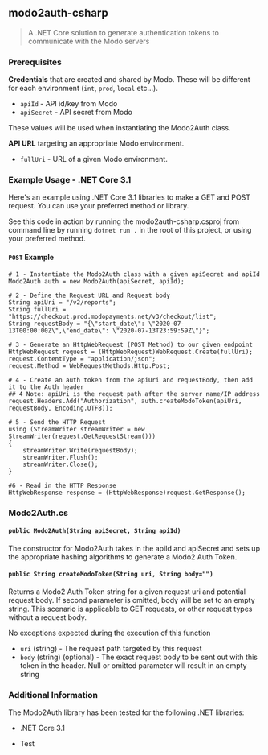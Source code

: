 ## modo2auth-csharp

> A .NET Core solution to generate authentication tokens to communicate with the Modo servers

### Prerequisites

**Credentials** that are created and shared by Modo. These will be different for each environment (`int`, `prod`, `local` etc...).

- `apiId` - API id/key from Modo
- `apiSecret` - API secret from Modo

These values will be used when instantiating the Modo2Auth class.

**API URL** targeting an appropriate Modo environment.

- `fullUri` - URL of a given Modo environment.

### Example Usage - .NET Core 3.1
Here's an example using .NET Core 3.1 libraries to make a GET and POST request. You can use your preferred method or library.

See this code in action by running the modo2auth-csharp.csproj from command line by running `dotnet run .` in the root of this project, or using your preferred method.

#### `POST` Example
```
# 1 - Instantiate the Modo2Auth class with a given apiSecret and apiId
Modo2Auth auth = new Modo2Auth(apiSecret, apiId);

# 2 - Define the Request URL and Request body
String apiUri = "/v2/reports";
String fullUri = "https://checkout.prod.modopayments.net/v3/checkout/list";
String requestBody = "{\"start_date\": \"2020-07-13T00:00:00Z\",\"end_date\": \"2020-07-13T23:59:59Z\"}";

# 3 - Generate an HttpWebRequest (POST Method) to our given endpoint
HttpWebRequest request = (HttpWebRequest)WebRequest.Create(fullUri);
request.ContentType = "application/json";
request.Method = WebRequestMethods.Http.Post;

# 4 - Create an auth token from the apiUri and requestBody, then add it to the Auth header
## 4 Note: apiUri is the request path after the server name/IP address
request.Headers.Add("Authorization", auth.createModoToken(apiUri, requestBody, Encoding.UTF8));

# 5 - Send the HTTP Request
using (StreamWriter streamWriter = new StreamWriter(request.GetRequestStream()))
{
    streamWriter.Write(requestBody);
    streamWriter.Flush();
    streamWriter.Close();
}

#6 - Read in the HTTP Response
HttpWebResponse response = (HttpWebResponse)request.GetResponse();
```

### Modo2Auth.cs

#### `public Modo2Auth(String apiSecret, String apiId)`

The constructor for Modo2Auth takes in the apiId and apiSecret and sets up the appropriate hashing algorithms to generate a Modo2 Auth Token.

#### `public String createModoToken(String uri, String body="")`

Returns a Modo2 Auth Token string for a given request uri and potential request body. If second parameter is omitted, body will be set to an empty string. This scenario is applicable to GET requests, or other request types without a request body.

No exceptions expected during the execution of this function

- `uri` (string) - The request path targeted by this request
- `body` (string) (optional) - The exact request body to be sent out with this token in the header. Null or omitted parameter will result in an empty string

### Additional Information

The Modo2Auth library has been tested for the following .NET libraries:
- .NET Core 3.1

- Test
